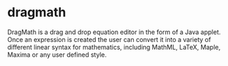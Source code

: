 dragmath
========

DragMath is a drag and drop equation editor in the form of a Java applet. Once an expression is created the user can convert it into a variety of different linear syntax for mathematics, including MathML, LaTeX, Maple, Maxima or any user defined style.
